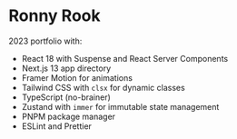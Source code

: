 # Ronny Rook

2023 portfolio with:

- React 18 with Suspense and React Server Components
- Next.js 13 app directory
- Framer Motion for animations
- Tailwind CSS with `clsx` for dynamic classes
- TypeScript (no-brainer)
- Zustand with `immer` for immutable state management
- PNPM package manager
- ESLint and Prettier
